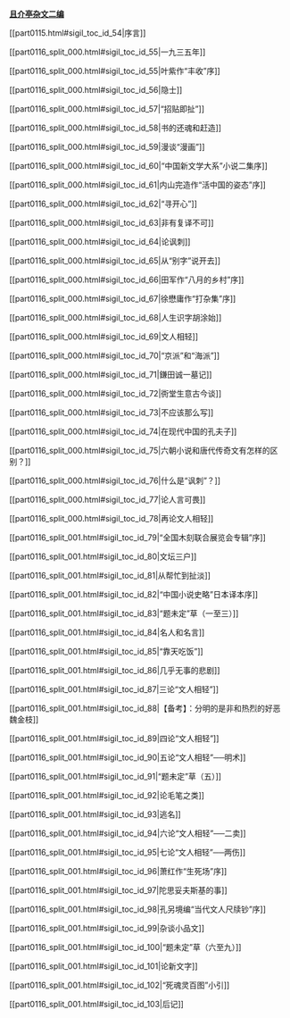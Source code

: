 [**且介亭杂文二编**](part0115.html#sigil_toc_id_54)

[[part0115.html#sigil_toc_id_54\|序言]]

[[part0116_split_000.html#sigil_toc_id_55\|一九三五年]]

[[part0116_split_000.html#sigil_toc_id_55\|叶紫作“丰收”序]]

[[part0116_split_000.html#sigil_toc_id_56\|隐士]]

[[part0116_split_000.html#sigil_toc_id_57\|“招贴即扯”]]

[[part0116_split_000.html#sigil_toc_id_58\|书的还魂和赶造]]

[[part0116_split_000.html#sigil_toc_id_59\|漫谈“漫画”]]

[[part0116_split_000.html#sigil_toc_id_60\|“中国新文学大系”小说二集序]]

[[part0116_split_000.html#sigil_toc_id_61\|内山完造作“活中国的姿态”序]]

[[part0116_split_000.html#sigil_toc_id_62\|“寻开心”]]

[[part0116_split_000.html#sigil_toc_id_63\|非有复译不可]]

[[part0116_split_000.html#sigil_toc_id_64\|论讽刺]]

[[part0116_split_000.html#sigil_toc_id_65\|从“别字”说开去]]

[[part0116_split_000.html#sigil_toc_id_66\|田军作“八月的乡村”序]]

[[part0116_split_000.html#sigil_toc_id_67\|徐懋庸作“打杂集”序]]

[[part0116_split_000.html#sigil_toc_id_68\|人生识字胡涂始]]

[[part0116_split_000.html#sigil_toc_id_69\|文人相轻]]

[[part0116_split_000.html#sigil_toc_id_70\|“京派”和“海派”]]

[[part0116_split_000.html#sigil_toc_id_71\|鎌田诚一墓记]]

[[part0116_split_000.html#sigil_toc_id_72\|衖堂生意古今谈]]

[[part0116_split_000.html#sigil_toc_id_73\|不应该那么写]]

[[part0116_split_000.html#sigil_toc_id_74\|在现代中国的孔夫子]]

[[part0116_split_000.html#sigil_toc_id_75\|六朝小说和唐代传奇文有怎样的区别？]]

[[part0116_split_000.html#sigil_toc_id_76\|什么是“讽刺”？]]

[[part0116_split_000.html#sigil_toc_id_77\|论人言可畏]]

[[part0116_split_000.html#sigil_toc_id_78\|再论文人相轻]]

[[part0116_split_001.html#sigil_toc_id_79\|“全国木刻联合展览会专辑”序]]

[[part0116_split_001.html#sigil_toc_id_80\|文坛三户]]

[[part0116_split_001.html#sigil_toc_id_81\|从帮忙到扯淡]]

[[part0116_split_001.html#sigil_toc_id_82\|“中国小说史略”日本译本序]]

[[part0116_split_001.html#sigil_toc_id_83\|“题未定”草（一至三）]]

[[part0116_split_001.html#sigil_toc_id_84\|名人和名言]]

[[part0116_split_001.html#sigil_toc_id_85\|“靠天吃饭”]]

[[part0116_split_001.html#sigil_toc_id_86\|几乎无事的悲剧]]

[[part0116_split_001.html#sigil_toc_id_87\|三论“文人相轻”]]

[[part0116_split_001.html#sigil_toc_id_88\|【备考】：分明的是非和热烈的好恶 魏金枝]]

[[part0116_split_001.html#sigil_toc_id_89\|四论“文人相轻”]]

[[part0116_split_001.html#sigil_toc_id_90\|五论“文人相轻”──明术]]

[[part0116_split_001.html#sigil_toc_id_91\|“题未定”草（五）]]

[[part0116_split_001.html#sigil_toc_id_92\|论毛笔之类]]

[[part0116_split_001.html#sigil_toc_id_93\|逃名]]

[[part0116_split_001.html#sigil_toc_id_94\|六论“文人相轻”──二卖]]

[[part0116_split_001.html#sigil_toc_id_95\|七论“文人相轻”──两伤]]

[[part0116_split_001.html#sigil_toc_id_96\|萧红作“生死场”序]]

[[part0116_split_001.html#sigil_toc_id_97\|陀思妥夫斯基的事]]

[[part0116_split_001.html#sigil_toc_id_98\|孔另境编“当代文人尺牍钞”序]]

[[part0116_split_001.html#sigil_toc_id_99\|杂谈小品文]]

[[part0116_split_001.html#sigil_toc_id_100\|“题未定”草（六至九）]]

[[part0116_split_001.html#sigil_toc_id_101\|论新文字]]

[[part0116_split_001.html#sigil_toc_id_102\|“死魂灵百图”小引]]

[[part0116_split_001.html#sigil_toc_id_103\|后记]]